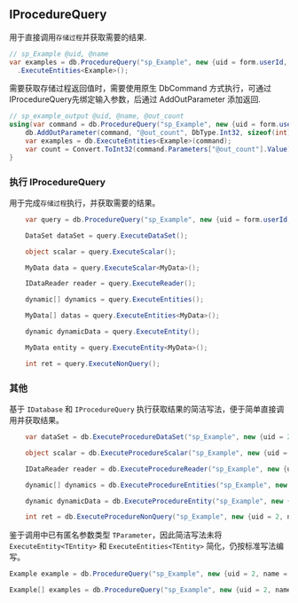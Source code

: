 ## IProcedureQuery

用于直接调用`存储过程`并获取需要的结果.

```csharp
// sp_Example @uid, @name
var examples = db.ProcedureQuery("sp_Example", new {uid = form.userId, form.name})
  .ExecuteEntities<Example>();
```

需要获取存储过程返回值时，需要使用原生 DbCommand 方式执行，可通过 IProcedureQuery先绑定输入参数，后通过 AddOutParameter 添加返回.
```csharp
// sp_example_output @uid, @name, @out_count
using(var command = db.ProcedureQuery("sp_Example", new {uid = form.userId, form.name}).CreateCommand()) {
    db.AddOutParameter(command, "@out_count", DbType.Int32, sizeof(int));
    var examples = db.ExecuteEntities<Example>(command);
    var count = Convert.ToInt32(command.Parameters["@out_count"].Value);
}
```

### 执行 IProcedureQuery

用于完成`存储过程`执行，并获取需要的结果。

```csharp
    var query = db.ProcedureQuery("sp_Example", new {uid = form.userId, form.name});

    DataSet dataSet = query.ExecuteDataSet();

    object scalar = query.ExecuteScalar();

    MyData data = query.ExecuteScalar<MyData>();

    IDataReader reader = query.ExecuteReader();

    dynamic[] dynamics = query.ExecuteEntities();

    MyData[] datas = query.ExecuteEntities<MyData>();

    dynamic dynamicData = query.ExecuteEntity();

    MyData entity = query.ExecuteEntity<MyData>();

    int ret = query.ExecuteNonQuery();
```

### 其他

基于 `IDatabase` 和 `IProcedureQuery` 执行获取结果的简洁写法，便于简单直接调用并获取结果。

```csharp
    var dataSet = db.ExecuteProcedureDataSet("sp_Example", new {uid = 2, name = "example"});

    object scalar = db.ExecuteProcedureScalar("sp_Example", new {uid = 2, name = "example"});

    IDataReader reader = db.ExecuteProcedureReader("sp_Example", new {uid = 2, name = "example"});

    dynamic[] dynamics = db.ExecuteProcedureEntities("sp_Example", new {uid = 2, name = "example"});

    dynamic dynamicData = db.ExecuteProcedureEntity("sp_Example", new {uid = 2, name = "example"});

    int ret = db.ExecuteProcedureNonQuery("sp_Example", new {uid = 2, name = "example"});
```
鉴于调用中已有匿名参数类型 `TParameter`，因此简洁写法未将 `ExecuteEntity<TEntity>` 和 `ExecuteEntities<TEntity>` 简化，仍按标准写法编写。
```csharp
Example example = db.ProcedureQuery("sp_Example", new {uid = 2, name = "example"}).ExecuteEntity<Example>();

Example[] examples = db.ProcedureQuery("sp_Example", new {uid = 2, name = "example"}).ExecuteEntities<Example>();
```